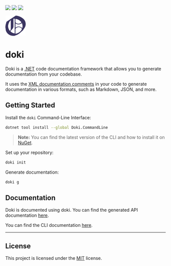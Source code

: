 [![](https://img.shields.io/github/v/release/DavidVollmers/doki?include_prereleases)](https://github.com/DavidVollmers/doki/releases)
[![](https://img.shields.io/nuget/dt/Doki.CommandLine)](https://www.nuget.org/packages/Doki.CommandLine)
[![](https://img.shields.io/github/license/DavidVollmers/doki)](https://github.com/DavidVollmers/doki/blob/master/LICENSE.txt)

![](assets/logo-64x64.png)

# doki

Doki is a [.NET](https://dot.net) code documentation framework that allows you to generate documentation from your codebase.

It uses the [XML documentation comments](https://learn.microsoft.com/en-us/dotnet/csharp/language-reference/xmldoc) in your code to generate documentation in various formats, such as Markdown,
JSON, and more.

## Getting Started

Install the `doki` Command-Line Interface:

```bash
dotnet tool install --global Doki.CommandLine
```

> **Note:** You can find the latest version of the CLI and how to install it
> on [NuGet](https://www.nuget.org/packages/Doki.CommandLine).

Set up your repository:

```bash
doki init
```

Generate documentation:

```bash
doki g
```

## Documentation

Doki is documented using doki. You can find the generated API documentation [here](docs/api/README.md).

You can find the CLI documentation [here](docs/cli/README.md).

---

## License

This project is licensed under the [MIT](LICENSE.txt) license.
